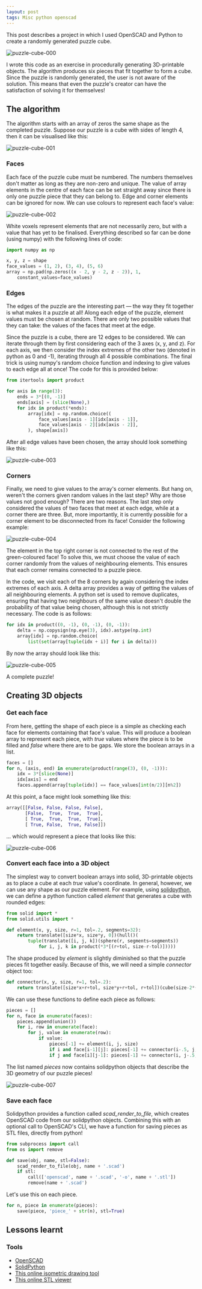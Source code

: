 ```yaml
---
layout: post
tags: Misc python openscad
---
```


This post describes a project in which I used OpenSCAD and Python to create a randomly generated puzzle cube.

![puzzle-cube-000](/img/puzzle-cube-000.png)

I wrote this code as an exercise in procedurally generating 3D-printable objects. The algorithm produces six pieces that fit together to form a cube. Since the puzzle is randomly generated, the user is not aware of the solution. This means that even the puzzle's creator can have the satisfaction of solving it for themselves!

## The algorithm

The algorithm starts with an array of zeros the same shape as the completed puzzle. Suppose our puzzle is a cube with sides of length 4, then it can be visualised like this:

![puzzle-cube-001](/img/puzzle-cube-001.png)

### Faces

Each face of the puzzle cube must be numbered. The numbers themselves don't matter as long as they are non-zero and unique. The value of array elements in the centre of each face can be set straight away since there is only one puzzle piece that they can belong to. Edge and corner elements can be ignored for now. We can use colours to represent each face's value:

![puzzle-cube-002](/img/puzzle-cube-002.png)

White voxels represent elements that are not necessarily zero, but with a value that has yet to be finalised. Everything described so far can be done (using numpy) with the following lines of code:

```python
import numpy as np
```

```python
x, y, z = shape
face_values = (1, 2), (3, 4), (5, 6)
array = np.pad(np.zeros((x - 2, y - 2, z - 2)), 1,
    constant_values=face_values)
```

### Edges

The edges of the puzzle are the interesting part — the way they fit together is what makes it a puzzle at all! Along each edge of the puzzle, element values must be chosen at random. There are only two possible values that they can take: the values of the faces that meet at the edge.

Since the puzzle is a cube, there are 12 edges to be considered. We can iterate through them by first considering each of the 3 axes (x, y, and z). For each axis, we then consider the index extremes of the other two (denoted in python as 0 and -1), iterating through all 4 possible combinations. The final trick is using numpy's random choice function and indexing to give values to each edge all at once! The code for this is provided below:

```python
from itertools import product
```

```python
for axis in range(3):
    ends = 3*[(0, -1)]
    ends[axis] = (slice(None),)
    for idx in product(*ends):
        array[idx] = np.random.choice((
            face_values[axis - 1][idx[axis - 1]],
            face_values[axis - 2][idx[axis - 2]],
        ), shape[axis])
```

After all edge values have been chosen, the array should look something like this:

![puzzle-cube-003](/img/puzzle-cube-003.png)

### Corners

Finally, we need to give values to the array's corner elements. But hang on, weren't the corners given random values in the last step? Why are those values not good enough? There are two reasons. The last step only considered the values of two faces that meet at each edge, while at a corner there are three. But, more importantly, it is currently possible for a corner element to be disconnected from its face! Consider the following example:

![puzzle-cube-004](/img/puzzle-cube-004.png)

The element in the top right corner is not connected to the rest of the green-coloured face! To solve this, we must choose the value of each corner randomly from the values of neighbouring elements. This ensures that each corner remains connected to a puzzle piece.

In the code, we visit each of the 8 corners by again considering the index extremes of each axis. A delta array provides a way of getting the values of all neighbouring elements. A python set is used to remove duplicates, ensuring that having two neighbours of the same value doesn't double the probability of that value being chosen, although this is not strictly necessary. The code is as follows:

```python
for idx in product((0, -1), (0, -1), (0, -1)):
    delta = np.copysign(np.eye(3), idx).astype(np.int)
    array[idx] = np.random.choice(
        list(set(array[tuple(idx + i)] for i in delta)))
```

By now the array should look like this:

![puzzle-cube-005](/img/puzzle-cube-005.png)

A complete puzzle!

## Creating 3D objects

### Get each face

From here, getting the shape of each piece is a simple as checking each face for elements containing that face's value. This will produce a boolean array to represent each piece, with *true* values where the piece is to be filled and *false* where there are to be gaps. We store the boolean arrays in a list.

```python
faces = []
for n, (axis, end) in enumerate(product(range(3), (0, -1))):
    idx = 3*[slice(None)]
    idx[axis] = end
    faces.append(array[tuple(idx)] == face_values[int(n/2)][n%2])
```

At this point, a face might look something like this:

```python
array([[False, False, False, False],
       [False,  True,  True,  True],
       [ True,  True,  True,  True],
       [ True, False,  True, False]])
```

... which would represent a piece that looks like this:

![puzzle-cube-006](/img/puzzle-cube-006.png)

### Convert each face into a 3D object

The simplest way to convert boolean arrays into solid, 3D-printable objects as to place a cube at each *true* value's coordinate. In general, however, we can use any shape as our puzzle element. For example, using [solidpython](https://github.com/SolidCode/SolidPython), we can define a python function called *element* that generates a cube with rounded edges:

```python
from solid import *
from solid.utils import *
```

```python
def element(x, y, size, r=1, tol=.2, segments=32):
    return translate([size*x, size*y, 0])(hull()(
        tuple(translate([i, j, k])(sphere(r, segments=segments))
            for i, j, k in product(*3*[(r+tol, size-r-tol)]))))
```

The shape produced by *element* is slightly diminished so that the puzzle pieces fit together easily. Because of this, we will need a simple *connector* object too:

```python
def connector(x, y, size, r=1, tol=.2):
    return translate([size*x+r+tol, size*y+r+tol, r+tol])(cube(size-2*(r+tol)))
```

We can use these functions to define each piece as follows:

```python
pieces = []
for n, face in enumerate(faces):
    pieces.append(union())
    for i, row in enumerate(face):
        for j, value in enumerate(row):
            if value:
                pieces[-1] += element(i, j, size)
                if i and face[i-1][j]: pieces[-1] += connector(i-.5, j, size)
                if j and face[i][j-1]: pieces[-1] += connector(i, j-.5, size)
```

The list named *pieces* now contains solidpython objects that describe the 3D geometry of our puzzle pieces!

![puzzle-cube-007](/img/puzzle-cube-007.png)

### Save each face

Solidpython provides a function called *scad_render_to_file*, which creates OpenSCAD code from our solidpython objects. Combining this with an optional call to OpenSCAD's CLI, we have a function for saving pieces as STL files, directly from python!

```python
from subprocess import call
from os import remove
```

```python
def save(obj, name, stl=False):
    scad_render_to_file(obj, name + '.scad')
    if stl:
        call(['openscad', name + '.scad', '-o', name + '.stl'])
        remove(name + '.scad')
```

Let's use this on each piece.

```python
for n, piece in enumerate(pieces):
    save(piece, 'piece_' + str(n), stl=True)
```

## Lessons learnt

### Tools

 - [OpenSCAD](http://www.openscad.org/)
 - [SolidPython](https://github.com/SolidCode/SolidPython)
 - [This online isometric drawing tool](https://www.nctm.org/Classroom-Resources/Illuminations/Interactives/Isometric-Drawing-Tool/)
 - [This online STL viewer](https://www.viewstl.com/)
